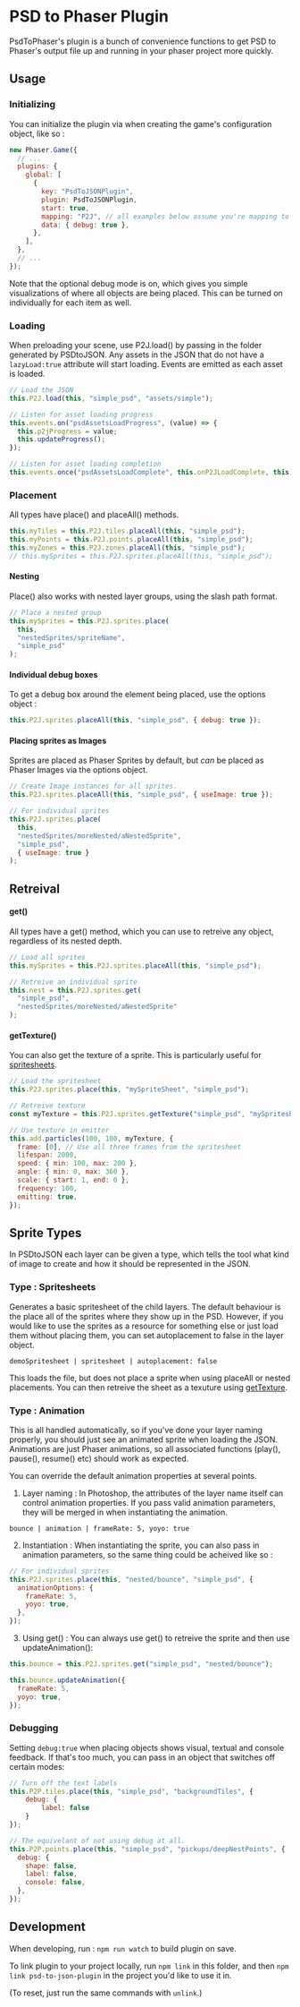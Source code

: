 # PSD to Phaser Plugin

PsdToPhaser's plugin is a bunch of convenience functions to get PSD to Phaser's output file up and running in your phaser project more quickly.

## Usage

### Initializing

You can initialize the plugin via when creating the game's configuration object, like so :

```js
new Phaser.Game({
  // ...
  plugins: {
    global: [
      {
        key: "PsdToJSONPlugin",
        plugin: PsdToJSONPlugin,
        start: true,
        mapping: "P2J", // all examples below assume you're mapping to P2J
        data: { debug: true },
      },
    ],
  },
  // ...
});
```

Note that the optional debug mode is on, which gives you simple visualizations of where all objects are being placed. This can be turned on individually for each item as well.

### Loading

When preloading your scene, use P2J.load() by passing in the folder generated by PSDtoJSON. Any assets in the JSON that do not have a `lazyLoad:true` attribute will start loading.  Events are emitted as each asset is loaded.

```js
// Load the JSON
this.P2J.load(this, "simple_psd", "assets/simple");

// Listen for asset loading progress
this.events.on("psdAssetsLoadProgress", (value) => {
  this.p2jProgress = value;
  this.updateProgress();
});

// Listen for asset loading completion
this.events.once("psdAssetsLoadComplete", this.onP2JLoadComplete, this);
```

### Placement

All types have place() and placeAll() methods. 

```js
this.myTiles = this.P2J.tiles.placeAll(this, "simple_psd");
this.myPoints = this.P2J.points.placeAll(this, "simple_psd");
this.myZones = this.P2J.zones.placeAll(this, "simple_psd");
// this.mySprites = this.P2J.sprites.placeAll(this, "simple_psd");
```

#### Nesting

Place() also works with nested layer groups, using the slash path format.

```js
// Place a nested group
this.mySprites = this.P2J.sprites.place(
  this,
  "nestedSprites/spriteName",
  "simple_psd"
);
```

#### Individual debug boxes
To get a debug box around the element being placed, use the options object :

```js
this.P2J.sprites.placeAll(this, "simple_psd", { debug: true });
```

#### Placing sprites as Images

Sprites are placed as Phaser Sprites by default, but _can_ be placed as Phaser Images via the options object.

```js
// Create Image instances for all sprites.
this.P2J.sprites.placeAll(this, "simple_psd", { useImage: true });

// For individual sprites
this.P2J.sprites.place(
  this,
  "nestedSprites/moreNested/aNestedSprite",
  "simple_psd",
  { useImage: true }
);
```


## Retreival

#### get()

All types have a get() method, which you can use to retreive any object, regardless of its nested depth.

```js
// Load all sprites
this.mySprites = this.P2J.sprites.placeAll(this, "simple_psd");

// Retreive an individual sprite
this.nest = this.P2J.sprites.get(
  "simple_psd",
  "nestedSprites/moreNested/aNestedSprite"
);
```

#### getTexture()

You can also get the texture of a sprite.  This is particularly useful for [spritesheets](#type--spritesheets).

```js
// Load the spritesheet
this.P2J.sprites.place(this, "mySpriteSheet", "simple_psd");

// Retreive texture
const myTexture = this.P2J.sprites.getTexture("simple_psd", "mySpritesheet");

// Use texture in emitter
this.add.particles(100, 100, myTexture, {
  frame: [0], // Use all three frames from the spritesheet
  lifespan: 2000,
  speed: { min: 100, max: 200 },
  angle: { min: 0, max: 360 },
  scale: { start: 1, end: 0 },
  frequency: 100,
  emitting: true,
});
```


## Sprite Types

In PSDtoJSON each layer can be given a type, which tells the tool what kind of image to create and how it should be represented in the JSON. 

### Type : Spritesheets

Generates a basic spritesheet of the child layers. The default behaviour is the place all of the sprites where they show up in the PSD. However, if you would like to use the sprites as a resource for something else or just load them without placing them, you can set autoplacement to false in the layer object.

```
demoSpritesheet | spritesheet | autoplacement: false
```

This loads the file, but does not place a sprite when using placeAll or nested placements.  You can then retreive the sheet as a texuture using [getTexture](#gettexture).

###  Type : Animation

This is all handled automatically, so if you've done your layer naming properly, you should just see an animated sprite when loading the JSON. Animations are just Phaser animations, so all associated functions (play(), pause(), resume() etc) should work as expected.

You can override the default animation properties at several points.

1. Layer naming : In Photoshop, the attributes of the layer name itself can control animation properties. If you pass valid animation parameters, they will be merged in when instantiating the animation.

```
bounce | animation | frameRate: 5, yoyo: true
```

2. Instantiation : When instantiating the sprite, you can also pass in animation parameters, so the same thing could be acheived like so :

```js
// For individual sprites
this.P2J.sprites.place(this, "nested/bounce", "simple_psd", {
  animationOptions: {
    frameRate: 5,
    yoyo: true,
  },
});
```

3. Using get() : You can always use get() to retreive the sprite and then use updateAnimation():

```js
this.bounce = this.P2J.sprites.get("simple_psd", "nested/bounce");

this.bounce.updateAnimation({
  frameRate: 5,
  yoyo: true,
});
```


### Debugging

Setting `debug:true` when placing objects shows visual, textual and console feedback. If that's too much, you can pass in an object that switches off certain modes:

```js
// Turn off the text labels
this.P2P.tiles.place(this, "simple_psd", "backgroundTiles", {
    debug: {
        label: false
    }
});

// The equivelant of not using debug at all.
this.P2P.points.place(this, "simple_psd", "pickups/deepNestPoints", {
  debug: {
    shape: false,
    label: false,
    console: false,
  },
});
```

## Development

When developing, run : `npm run watch` to build plugin on save.

To link plugin to your project locally, run `npm link` in this folder, and then `npm link psd-to-json-plugin` in the project you'd like to use it in.

(To reset, just run the same commands with `unlink`.)
